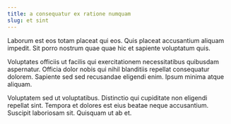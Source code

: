 ```yaml
---
title: a consequatur ex ratione numquam
slug: et sint
---
```


Laborum est eos totam placeat qui eos. Quis placeat accusantium aliquam impedit. Sit porro nostrum quae quae hic et sapiente voluptatum quis.

Voluptates officiis ut facilis qui exercitationem necessitatibus quibusdam aspernatur. Officia dolor nobis qui nihil blanditiis repellat consequatur dolorem. Sapiente sed sed recusandae eligendi enim. Ipsum minima atque aliquam.

Voluptatem sed ut voluptatibus. Distinctio qui cupiditate non eligendi repellat sint. Tempora et dolores est eius beatae neque accusantium. Suscipit laboriosam sit. Quisquam ut ab et.
